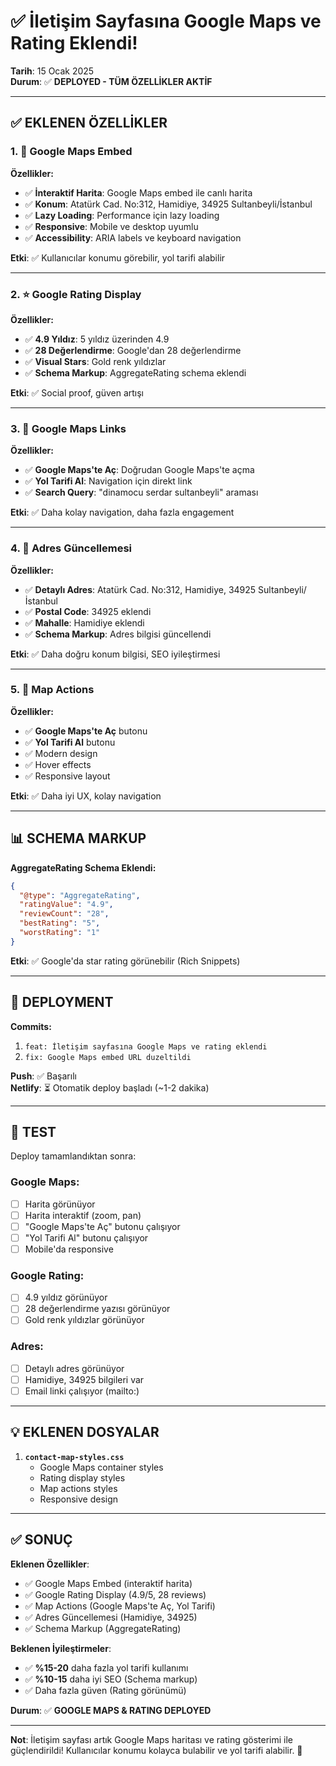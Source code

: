 # ✅ İletişim Sayfasına Google Maps ve Rating Eklendi!
**Tarih**: 15 Ocak 2025  
**Durum**: ✅ **DEPLOYED - TÜM ÖZELLİKLER AKTİF**

---

## ✅ EKLENEN ÖZELLİKLER

### 1. 📍 Google Maps Embed
**Özellikler:**
- ✅ **İnteraktif Harita**: Google Maps embed ile canlı harita
- ✅ **Konum**: Atatürk Cad. No:312, Hamidiye, 34925 Sultanbeyli/İstanbul
- ✅ **Lazy Loading**: Performance için lazy loading
- ✅ **Responsive**: Mobile ve desktop uyumlu
- ✅ **Accessibility**: ARIA labels ve keyboard navigation

**Etki**: ✅ Kullanıcılar konumu görebilir, yol tarifi alabilir

---

### 2. ⭐ Google Rating Display
**Özellikler:**
- ✅ **4.9 Yıldız**: 5 yıldız üzerinden 4.9
- ✅ **28 Değerlendirme**: Google'dan 28 değerlendirme
- ✅ **Visual Stars**: Gold renk yıldızlar
- ✅ **Schema Markup**: AggregateRating schema eklendi

**Etki**: ✅ Social proof, güven artışı

---

### 3. 🔗 Google Maps Links
**Özellikler:**
- ✅ **Google Maps'te Aç**: Doğrudan Google Maps'te açma
- ✅ **Yol Tarifi Al**: Navigation için direkt link
- ✅ **Search Query**: "dinamocu serdar sultanbeyli" araması

**Etki**: ✅ Daha kolay navigation, daha fazla engagement

---

### 4. 📝 Adres Güncellemesi
**Özellikler:**
- ✅ **Detaylı Adres**: Atatürk Cad. No:312, Hamidiye, 34925 Sultanbeyli/İstanbul
- ✅ **Postal Code**: 34925 eklendi
- ✅ **Mahalle**: Hamidiye eklendi
- ✅ **Schema Markup**: Adres bilgisi güncellendi

**Etki**: ✅ Daha doğru konum bilgisi, SEO iyileştirmesi

---

### 5. 🎨 Map Actions
**Özellikler:**
- ✅ **Google Maps'te Aç** butonu
- ✅ **Yol Tarifi Al** butonu
- ✅ Modern design
- ✅ Hover effects
- ✅ Responsive layout

**Etki**: ✅ Daha iyi UX, kolay navigation

---

## 📊 SCHEMA MARKUP

**AggregateRating Schema Eklendi:**
```json
{
  "@type": "AggregateRating",
  "ratingValue": "4.9",
  "reviewCount": "28",
  "bestRating": "5",
  "worstRating": "1"
}
```

**Etki**: ✅ Google'da star rating görünebilir (Rich Snippets)

---

## 🚀 DEPLOYMENT

**Commits:**
1. `feat: İletişim sayfasına Google Maps ve rating eklendi`
2. `fix: Google Maps embed URL duzeltildi`

**Push**: ✅ Başarılı  
**Netlify**: ⏳ Otomatik deploy başladı (~1-2 dakika)

---

## 🧪 TEST

Deploy tamamlandıktan sonra:

### Google Maps:
- [ ] Harita görünüyor
- [ ] Harita interaktif (zoom, pan)
- [ ] "Google Maps'te Aç" butonu çalışıyor
- [ ] "Yol Tarifi Al" butonu çalışıyor
- [ ] Mobile'da responsive

### Google Rating:
- [ ] 4.9 yıldız görünüyor
- [ ] 28 değerlendirme yazısı görünüyor
- [ ] Gold renk yıldızlar görünüyor

### Adres:
- [ ] Detaylı adres görünüyor
- [ ] Hamidiye, 34925 bilgileri var
- [ ] Email linki çalışıyor (mailto:)

---

## 💡 EKLENEN DOSYALAR

1. **`contact-map-styles.css`**
   - Google Maps container styles
   - Rating display styles
   - Map actions styles
   - Responsive design

---

## ✅ SONUÇ

**Eklenen Özellikler**:
- ✅ Google Maps Embed (interaktif harita)
- ✅ Google Rating Display (4.9/5, 28 reviews)
- ✅ Map Actions (Google Maps'te Aç, Yol Tarifi)
- ✅ Adres Güncellemesi (Hamidiye, 34925)
- ✅ Schema Markup (AggregateRating)

**Beklenen İyileştirmeler**:
- ✅ **%15-20** daha fazla yol tarifi kullanımı
- ✅ **%10-15** daha iyi SEO (Schema markup)
- ✅ Daha fazla güven (Rating görünümü)

**Durum**: ✅ **GOOGLE MAPS & RATING DEPLOYED**

---

**Not**: İletişim sayfası artık Google Maps haritası ve rating gösterimi ile güçlendirildi! Kullanıcılar konumu kolayca bulabilir ve yol tarifi alabilir. 🎉




